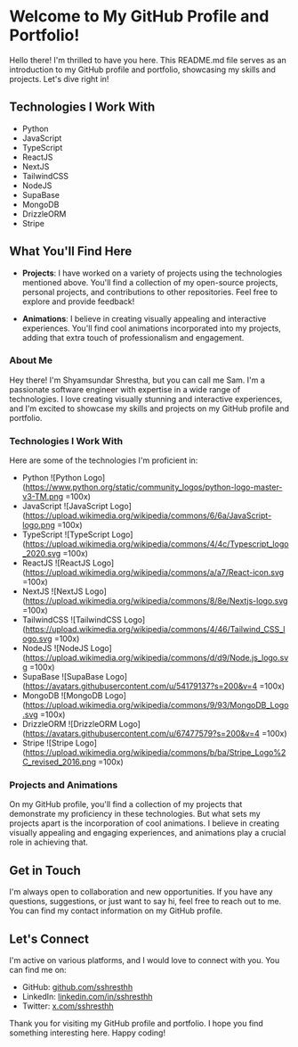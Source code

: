 # Welcome to My GitHub Profile and Portfolio!

Hello there! I'm thrilled to have you here. This README.md file serves as an introduction to my GitHub profile and portfolio, showcasing my skills and projects. Let's dive right in!

## Technologies I Work With

- Python
- JavaScript
- TypeScript
- ReactJS
- NextJS
- TailwindCSS
- NodeJS
- SupaBase
- MongoDB
- DrizzleORM
- Stripe

## What You'll Find Here

- **Projects**: I have worked on a variety of projects using the technologies mentioned above. You'll find a collection of my open-source projects, personal projects, and contributions to other repositories. Feel free to explore and provide feedback!

- **Animations**: I believe in creating visually appealing and interactive experiences. You'll find cool animations incorporated into my projects, adding that extra touch of professionalism and engagement.

### About Me

Hey there! I'm Shyamsundar Shrestha, but you can call me Sam. I'm a passionate software engineer with expertise in a wide range of technologies. I love creating visually stunning and interactive experiences, and I'm excited to showcase my skills and projects on my GitHub profile and portfolio.

### Technologies I Work With

Here are some of the technologies I'm proficient in:

- Python ![Python Logo](https://www.python.org/static/community_logos/python-logo-master-v3-TM.png =100x)
- JavaScript ![JavaScript Logo](https://upload.wikimedia.org/wikipedia/commons/6/6a/JavaScript-logo.png =100x)
- TypeScript ![TypeScript Logo](https://upload.wikimedia.org/wikipedia/commons/4/4c/Typescript_logo_2020.svg =100x)
- ReactJS ![ReactJS Logo](https://upload.wikimedia.org/wikipedia/commons/a/a7/React-icon.svg =100x)
- NextJS ![NextJS Logo](https://upload.wikimedia.org/wikipedia/commons/8/8e/Nextjs-logo.svg =100x)
- TailwindCSS ![TailwindCSS Logo](https://upload.wikimedia.org/wikipedia/commons/4/46/Tailwind_CSS_logo.svg =100x)
- NodeJS ![NodeJS Logo](https://upload.wikimedia.org/wikipedia/commons/d/d9/Node.js_logo.svg =100x)
- SupaBase ![SupaBase Logo](https://avatars.githubusercontent.com/u/54179137?s=200&v=4 =100x)
- MongoDB ![MongoDB Logo](https://upload.wikimedia.org/wikipedia/commons/9/93/MongoDB_Logo.svg =100x)
- DrizzleORM ![DrizzleORM Logo](https://avatars.githubusercontent.com/u/67477579?s=200&v=4 =100x)
- Stripe ![Stripe Logo](https://upload.wikimedia.org/wikipedia/commons/b/ba/Stripe_Logo%2C_revised_2016.png =100x)

### Projects and Animations

On my GitHub profile, you'll find a collection of my projects that demonstrate my proficiency in these technologies. But what sets my projects apart is the incorporation of cool animations. I believe in creating visually appealing and engaging experiences, and animations play a crucial role in achieving that.

## Get in Touch

I'm always open to collaboration and new opportunities. If you have any questions, suggestions, or just want to say hi, feel free to reach out to me. You can find my contact information on my GitHub profile.

## Let's Connect

I'm active on various platforms, and I would love to connect with you. You can find me on:

- GitHub: [github.com/sshresthh](https://github.com/sshresthh)
- LinkedIn: [linkedin.com/in/sshresthh](https://linkedin.com/in/sshresthh)
- Twitter: [x.com/sshresthh](https://x.com/sshresthh)

Thank you for visiting my GitHub profile and portfolio. I hope you find something interesting here. Happy coding!
